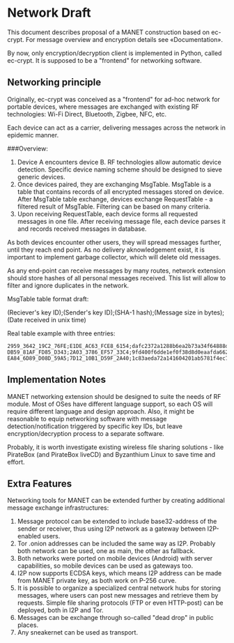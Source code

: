 # Network Draft


This document describes proposal of a MANET construction based on ec-crypt. For message overview and encryption details see «Documentation». 

By now, only encryption/decryption client is implemented in Python, called ec-crypt. It is supposed to be a "frontend" for networking software. 


## Networking principle

Originally, ec-crypt was conceived as a "frontend" for ad-hoc network for portable devices, where messages are exchanged with existing RF technologies: Wi-Fi Direct, Bluetooth, Zigbee, NFC, etc. 

Each device can act as a carrier, delivering messages across the network in epidemic manner. 

###Overview: 

1. Device A encounters device B. RF technologies allow automatic device detection. Specific device naming scheme should be designed to sieve generic devices. 
2. Once devices paired, they are exchanging MsgTable. MsgTable is a table that contains records of all encrypted messages stored on device. After MsgTable table exchange, devices exchange RequestTable - a filtered result of MsgTable. Filtering can be based on many criteria. 
3. Upon receiving RequestTable, each device forms all requested messages in one file. After receiving message file, each device parses it and records received messages in database. 

As both devices encounter other users, they will spread messages further, until they reach end point. As no delivery aknowledgement exist, it is important to implement garbage collector, which will delete old messages. 

As any end-point can receive messages by many routes, network extension should store hashes of all personal messages received. This list will allow to filter and ignore duplicates in the network. 

MsgTable table format draft: 

(Reciever's key ID);(Sender's key ID);(SHA-1 hash);(Message size in bytes);(Date received in unix time)

Real table example with three entries:

    2959_3642_19C2_76FE;E1DE_AC63_FCE8_6154;dafc2372a1288b6ea2b73a34f64888df93e9721e;1303;1430479675
    DB59_81AF_FD85_D343;2A03_3786_EF57_33C4;9fd400f6dde1ef0f38d8d0eaafda662a57efc018;255409;1430522603
    EA84_6D89_D08D_59A5;7D12_10B1_D59F_2A40;1c83aeda72a141604201ab5781f4ec74ed1f5744;66834;1430587037



## Implementation Notes

MANET networking extension should be designed to suite the needs of RF module. Most of OSes have different language support, so each OS will require different language and design approach. Also, it might be reasonable to equip networking software with message detection/notification triggered by specific key IDs, but leave encryption/decryption process to a separate software. 

Probably, it is worth investigate existing wireless file sharing solutions - like PirateBox (and PirateBox liveCD) and Byzanthium Linux to save time and effort.


## Extra Features 

Networking tools for MANET can be extended further by creating additional message exchange infrastructures: 

1. Message protocol can be extended to include base32-address of the sender or receiver, thus using I2P network as a gateway between I2P-enabled users.
2. Tor .onion addresses can be included the same way as I2P. Probably both network can be used, one as main, the other as fallback. 
3. Both networks were ported on mobile devices (Android) with server capabilities, so mobile devices can be used as gateways too.
4. I2P now supports ECDSA keys, which means I2P address can be made from MANET private key, as both work on P-256 curve. 
5. It is possible to organize a specialized central network hubs for storing messages, where users can post new messages and retrieve them by requests. Simple file sharing protocols (FTP or even HTTP-post) can be deployed, both in I2P and Tor. 
6. Messages can be exchange through so-called "dead drop" in public places. 
7. Any sneakernet can be used as transport. 
